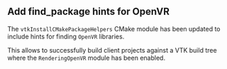 ## Add find_package hints for OpenVR

The `vtkInstallCMakePackageHelpers` CMake module has been updated
to include hints for finding `OpenVR` libraries.

This allows to successfully build client projects against a VTK build
tree where the `RenderingOpenVR` module has been enabled.
